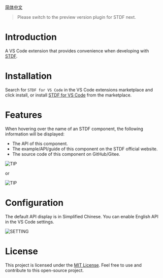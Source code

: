 [简体中文](https://github.com/any-tdf/stdf/blob/next/packages/vscode-extension/README_CN.md)

> Please switch to the preview version plugin for STDF next.

# Introduction

A VS Code extension that provides convenience when developing with [STDF](https://stdf.design).

# Installation

Search for `STDF for VS Code` in the VS Code extensions marketplace and click install, or install [STDF for VS Code](https://marketplace.visualstudio.com/items?itemName=STDF.stdf-vscode-extension) from the marketplace.

# Features

When hovering over the name of an STDF component, the following information will be displayed:

- The API of this component.
- The example/API/guide of this component on the STDF official website.
- The source code of this component on GitHub/Gitee.

![TIP](https://stdf.design/assets/vscode/tip.png)

or

![TIP](https://stdf.design/assets/vscode/tip2.png)

# Configuration

The default API display is in Simplified Chinese. You can enable English API in the VS Code settings.

![SETTING](https://stdf.design/assets/vscode/setting.png)

# License

This project is licensed under the [MIT License](https://github.com/any-tdf/stdf/blob/main/LICENSE). Feel free to use and contribute to this open-source project.
